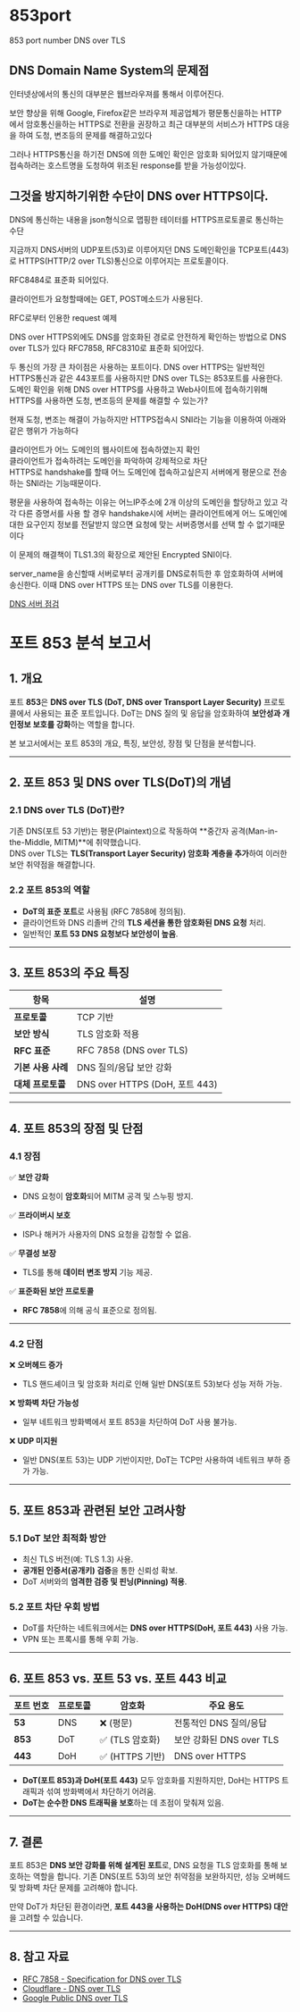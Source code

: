 # 853port
853 port number DNS over TLS

## DNS Domain Name System의 문제점
인터넷상에서의 통신의 대부분은 웹브라우져를 통해서 이루어진다.

보안 향상을 위해 Google, Firefox같은 브라우져 제공업체가 평문통신을하는 HTTP 에서 암호통신을하는 HTTPS로 전환을 권장하고 최근 대부분의 서비스가 HTTPS 대응을 하여 도청, 변조등의 문제를 해결하고있다

그러나 HTTPS통신을 하기전 DNS에 의한 도메인 확인은 암호화 되어있지 않기때문에 접속하려는 호스트명을 도청하여 위조된 response를 받을 가능성이있다.

## 그것을 방지하기위한 수단이 DNS over HTTPS이다.

DNS에 통신하는 내용을 json형식으로 맵핑한 테이터를 HTTPS프로토콜로 통신하는 수단

지금까지 DNS서버의 UDP포트(53)로 이루어지던 DNS 도메인확인을 TCP포트(443)로 HTTPS(HTTP/2 over TLS)통신으로 이루어지는 프로토콜이다.

RFC8484로 표준화 되어있다.

클라이언트가 요청할때에는 GET, POST메소드가 사용된다.

RFC로부터 인용한 request 예제

DNS over HTTPS외에도 DNS를 암호화된 경로로 안전하게 확인하는 방법으로 DNS over TLS가 있다 RFC7858, RFC8310로 표준화 되어있다.

두 통신의 가장 큰 차이점은 사용하는 포트이다. DNS over HTTPS는 일반적인 HTTPS통신과 같은 443포트를 사용하지만 DNS over TLS는 853포트를 사용한다.  
도메인 확인을 위해 DNS over HTTPS를 사용하고 Web사이트에 접속하기위해 HTTPS를 사용하면 도청, 변조등의 문제를 해결할 수 있는가?
       
현재 도청, 변조는 해결이 가능하지만 HTTPS접속시 SNI라는 기능을 이용하여 아래와 같은 행위가 가능하다    
    
클라이언트가 어느 도메인의 웹사이트에 접속하였는지 확인     
클라이언트가 접속하려는 도메인을 파악하여 강제적으로 차단     
HTTPS로 handshake를 할때 어느 도메인에 접속하고싶은지 서버에게 평문으로 전송하는 SNI라는 기능때문이다.    
       
평문을 사용하여 접속하는 이유는 어느IP주소에 2개 이상의  도메인을 할당하고 있고 각각 다른 증명서를 사용 할 경우 handshake시에 서버는 클라이언트에게 어느 도메인에 대한 요구인지 정보를 전달받지 않으면 요청에 맞는 서버증명서를 선택 할 수 없기때문이다     
       
이 문제의 해결책이 TLS1.3의 확장으로 제안된 Encrypted SNI이다.       
      
server_name을 송신할때 서버로부터 공개키를 DNS로취득한 후 암호화하여 서버에 송신한다. 이때 DNS over HTTPS 또는 DNS over TLS를 이용한다.    

[DNS 서버 점검](https://dnscheck.nic.or.kr/guideline/GUIDE_CHK_MAN_01.html)

# 포트 853 분석 보고서

## 1. 개요
포트 **853**은 **DNS over TLS (DoT, DNS over Transport Layer Security)** 프로토콜에서 사용되는 표준 포트입니다. DoT는 DNS 질의 및 응답을 암호화하여 **보안성과 개인정보 보호를 강화**하는 역할을 합니다.

본 보고서에서는 포트 853의 개요, 특징, 보안성, 장점 및 단점을 분석합니다.

---

## 2. 포트 853 및 DNS over TLS(DoT)의 개념

### 2.1 DNS over TLS (DoT)란?
기존 DNS(포트 53 기반)는 평문(Plaintext)으로 작동하여 **중간자 공격(Man-in-the-Middle, MITM)**에 취약했습니다.  
DNS over TLS는 **TLS(Transport Layer Security) 암호화 계층을 추가**하여 이러한 보안 취약점을 해결합니다.

### 2.2 포트 853의 역할
- **DoT의 표준 포트**로 사용됨 (RFC 7858에 정의됨).
- 클라이언트와 DNS 리졸버 간의 **TLS 세션을 통한 암호화된 DNS 요청** 처리.
- 일반적인 **포트 53 DNS 요청보다 보안성이 높음**.

---

## 3. 포트 853의 주요 특징

| 항목 | 설명 |
|------|------|
| **프로토콜** | TCP 기반 |
| **보안 방식** | TLS 암호화 적용 |
| **RFC 표준** | RFC 7858 (DNS over TLS) |
| **기본 사용 사례** | DNS 질의/응답 보안 강화 |
| **대체 프로토콜** | DNS over HTTPS (DoH, 포트 443) |

---

## 4. 포트 853의 장점 및 단점

### 4.1 장점
✅ **보안 강화**  
- DNS 요청이 **암호화**되어 MITM 공격 및 스누핑 방지.  

✅ **프라이버시 보호**  
- ISP나 해커가 사용자의 DNS 요청을 감청할 수 없음.  

✅ **무결성 보장**  
- TLS를 통해 **데이터 변조 방지** 기능 제공.  

✅ **표준화된 보안 프로토콜**  
- **RFC 7858**에 의해 공식 표준으로 정의됨.  

---

### 4.2 단점
❌ **오버헤드 증가**  
- TLS 핸드셰이크 및 암호화 처리로 인해 일반 DNS(포트 53)보다 성능 저하 가능.  

❌ **방화벽 차단 가능성**  
- 일부 네트워크 방화벽에서 포트 853을 차단하여 DoT 사용 불가능.  

❌ **UDP 미지원**  
- 일반 DNS(포트 53)는 UDP 기반이지만, DoT는 TCP만 사용하여 네트워크 부하 증가 가능.  

---

## 5. 포트 853과 관련된 보안 고려사항

### 5.1 DoT 보안 최적화 방안
- 최신 TLS 버전(예: TLS 1.3) 사용.
- **공개된 인증서(공개키) 검증**을 통한 신뢰성 확보.
- DoT 서버와의 **엄격한 검증 및 핀닝(Pinning) 적용**.

### 5.2 포트 차단 우회 방법
- DoT를 차단하는 네트워크에서는 **DNS over HTTPS(DoH, 포트 443)** 사용 가능.
- VPN 또는 프록시를 통해 우회 가능.

---

## 6. 포트 853 vs. 포트 53 vs. 포트 443 비교

| 포트 번호 | 프로토콜 | 암호화 | 주요 용도 |
|----------|---------|--------|----------|
| **53**  | DNS     | ❌ (평문) | 전통적인 DNS 질의/응답 |
| **853** | DoT     | ✅ (TLS 암호화) | 보안 강화된 DNS over TLS |
| **443** | DoH     | ✅ (HTTPS 기반) | DNS over HTTPS |

- **DoT(포트 853)과 DoH(포트 443)** 모두 암호화를 지원하지만, DoH는 HTTPS 트래픽과 섞여 방화벽에서 차단하기 어려움.  
- **DoT는 순수한 DNS 트래픽을 보호**하는 데 초점이 맞춰져 있음.  

---

## 7. 결론
포트 853은 **DNS 보안 강화를 위해 설계된 포트**로, DNS 요청을 TLS 암호화를 통해 보호하는 역할을 합니다. 기존 DNS(포트 53)의 보안 취약점을 보완하지만, 성능 오버헤드 및 방화벽 차단 문제를 고려해야 합니다.

만약 DoT가 차단된 환경이라면, **포트 443을 사용하는 DoH(DNS over HTTPS) 대안**을 고려할 수 있습니다.

---

## 8. 참고 자료
- [RFC 7858 - Specification for DNS over TLS](https://datatracker.ietf.org/doc/html/rfc7858)
- [Cloudflare - DNS over TLS](https://developers.cloudflare.com/1.1.1.1/encryption/dns-over-tls/)
- [Google Public DNS over TLS](https://developers.google.com/speed/public-dns/docs/dns-over-tls)

